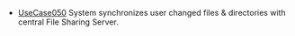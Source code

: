  * [UseCase050](UseCase050.md) System synchronizes user changed files & directories with central File Sharing Server.